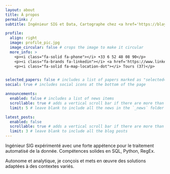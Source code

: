 ```yaml
---
layout: about
title: À propos
permalink: /
subtitle: Ingénieur SIG et Data, Cartographe chez <a href='https://blayfoldex.com'>Blay-Foldex</a>

profile:
  align: right
  image: profile_pic.jpg
  image_circular: false # crops the image to make it circular
  more_info: >
    <p><i class="fa-solid fa-phone"></i> +33 6 52 48 08 90</p>
    <p><i class="fa-brands fa-linkedin"></i> <a href='https://www.linkedin.com/in/maxime-oung'>Profil Linkedin</a></p>
    <p><i class="fa-solid fa-map-location-dot"></i> Tours (37)</p>


selected_papers: false # includes a list of papers marked as "selected={true}"
social: true # includes social icons at the bottom of the page

announcements:
  enabled: false # includes a list of news items
  scrollable: true # adds a vertical scroll bar if there are more than 3 news items
  limit: 5 # leave blank to include all the news in the `_news` folder

latest_posts:
  enabled: false
  scrollable: true # adds a vertical scroll bar if there are more than 3 new posts items
  limit: 3 # leave blank to include all the blog posts
---
```


Ingénieur SIG expérimenté avec une forte appétence pour le traitement automatisé de la donnée. Compétences solides en SQL, Python, RegEx.

Autonome et analytique, je conçois et mets en œuvre des solutions adaptées à des contextes variés.
